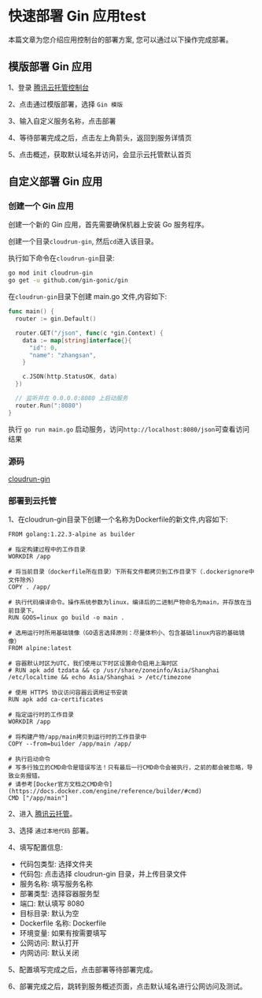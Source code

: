 # 快速部署 Gin 应用test

本篇文章为您介绍应用控制台的部署方案, 您可以通过以下操作完成部署。

## 模版部署 Gin 应用

1、登录 [腾讯云托管控制台](https://tcb.cloud.tencent.com/dev#/platform-run/service/create?type=image)

2、点击通过模版部署，选择 ```Gin 模版```

3、输入自定义服务名称，点击部署

4、等待部署完成之后，点击左上角箭头，返回到服务详情页

5、点击概述，获取默认域名并访问，会显示云托管默认首页

## 自定义部署 Gin 应用

### 创建一个 Gin 应用

创建一个新的 Gin 应用，首先需要确保机器上安装 Go 服务程序。

创建一个目录```cloudrun-gin```, 然后```cd```进入该目录。

执行如下命令在```cloudrun-gin```目录:

```sh
go mod init cloudrun-gin
go get -u github.com/gin-gonic/gin
```

在`cloudrun-gin`目录下创建 main.go 文件,内容如下:

```go
func main() {
  router := gin.Default()

  router.GET("/json", func(c *gin.Context) {
    data := map[string]interface{}{
      "id": 0,
      "name": "zhangsan",
    }

    c.JSON(http.StatusOK, data)
  })

  // 监听并在 0.0.0.0:8080 上启动服务
  router.Run(":8080")
}
```

执行 `go run main.go` 启动服务，访问`http://localhost:8080/json`可查看访问结果

### 源码

[cloudrun-gin](https://github.com/TencentCloudBase/tcbr-templates/tree/main/cloudrun-gin)

### 部署到云托管

1、在cloudrun-gin目录下创建一个名称为Dockerfile的新文件,内容如下:

```
FROM golang:1.22.3-alpine as builder

# 指定构建过程中的工作目录
WORKDIR /app

# 将当前目录（dockerfile所在目录）下所有文件都拷贝到工作目录下（.dockerignore中文件除外）
COPY . /app/

# 执行代码编译命令。操作系统参数为linux，编译后的二进制产物命名为main，并存放在当前目录下。
RUN GOOS=linux go build -o main .

# 选用运行时所用基础镜像（GO语言选择原则：尽量体积小、包含基础linux内容的基础镜像）
FROM alpine:latest

# 容器默认时区为UTC，我们使用以下时区设置命令启用上海时区
# RUN apk add tzdata && cp /usr/share/zoneinfo/Asia/Shanghai /etc/localtime && echo Asia/Shanghai > /etc/timezone

# 使用 HTTPS 协议访问容器云调用证书安装
RUN apk add ca-certificates

# 指定运行时的工作目录
WORKDIR /app

# 将构建产物/app/main拷贝到运行时的工作目录中
COPY --from=builder /app/main /app/

# 执行启动命令
# 写多行独立的CMD命令是错误写法！只有最后一行CMD命令会被执行，之前的都会被忽略，导致业务报错。
# 请参考[Docker官方文档之CMD命令](https://docs.docker.com/engine/reference/builder/#cmd)
CMD ["/app/main"]
```

2、进入 [腾讯云托管](https://tcb.cloud.tencent.com/dev#/platform-run/service/create?type=package)。

3、选择 ```通过本地代码``` 部署。

4、填写配置信息:
   
  * 代码包类型: 选择文件夹
  * 代码包: 点击选择 cloudrun-gin 目录，并上传目录文件
  * 服务名称: 填写服务名称
  * 部署类型: 选择容器服务型
  * 端口: 默认填写 8080
  * 目标目录: 默认为空
  * Dockerfile 名称: Dockerfile
  * 环境变量: 如果有按需要填写
  * 公网访问: 默认打开
  * 内网访问: 默认关闭

5、配置填写完成之后，点击部署等待部署完成。

6、部署完成之后，跳转到服务概述页面，点击默认域名进行公网访问及测试。
 
